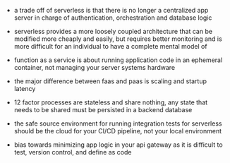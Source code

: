 - a trade off of serverless is that there is no longer a centralized app server in charge of authentication, orchestration and database logic 


- serverless provides a more loosely coupled architecture that can be modified more cheaply and easily, but requires better monitoring and is more difficult for an individual to have a complete mental model of


- function as a service is about running application code in an ephemeral container, not managing your server systems hardware


- the major difference between faas and paas is scaling and startup latency


- 12 factor processes are stateless and share nothing, any state that needs to be shared must be persisted in a backend database


- the safe source environment for running integration tests for serverless should be the cloud for your CI/CD pipeline, not your local environment 


- bias towards minimizing app logic in your api gateway as it is difficult to test, version control, and define as code
